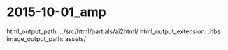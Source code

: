 # 2015-10-01_amp

html_output_path: ../src/html/partials/ai2html/
html_output_extension: .hbs
image_output_path: assets/ 
